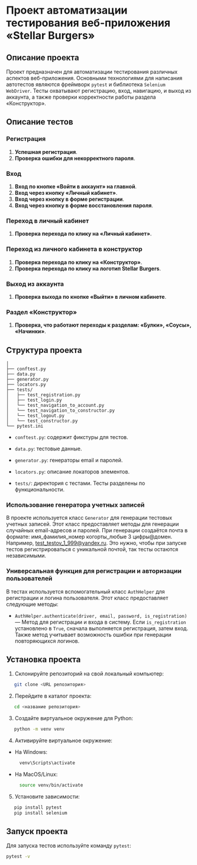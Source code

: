 # Проект автоматизации тестирования веб-приложения «Stellar Burgers»

## Описание проекта

Проект предназначен для автоматизации тестирования различных аспектов веб-приложения. Основными технологиями для написания автотестов являются фреймворк `pytest` и библиотека `Selenium WebDriver`. Тесты охватывают регистрацию, вход, навигацию, и выход из аккаунта, а также проверки корректности работы раздела «Конструктор».

## Описание тестов

### Регистрация
1. **Успешная регистрация**.
2. **Проверка ошибки для некорректного пароля**.

### Вход
1. **Вход по кнопке «Войти в аккаунт» на главной**.
2. **Вход через кнопку «Личный кабинет»**.
3. **Вход через кнопку в форме регистрации**.
4. **Вход через кнопку в форме восстановления пароля**.

### Переход в личный кабинет
1. **Проверка перехода по клику на «Личный кабинет»**.

### Переход из личного кабинета в конструктор
1. **Проверка перехода по клику на «Конструктор»**.
2. **Проверка перехода по клику на логотип Stellar Burgers**.

### Выход из аккаунта
1. **Проверка выхода по кнопке «Выйти» в личном кабинете**.

### Раздел «Конструктор»
1. **Проверка, что работают переходы к разделам: «Булки», «Соусы», «Начинки»**.

## Структура проекта
```
│
├── conftest.py
├── data.py
├── generator.py
├── locators.py
├── tests/
│   ├── test_registration.py
│   ├── test_login.py
│   └── test_navigation_to_account.py
│   └── test_navigation_to_constructor.py
│   └── test_logout.py
│   └── test_constructor.py
└── pytest.ini
```

- `conftest.py`: содержит фикстуры для тестов.
- `data.py`: тестовые данные.
- `generator.py`: генераторы email и паролей.
- `locators.py`: описание локаторов элементов.

- `tests/`: директория с тестами. Тесты разделены по функциональности.

### Использование генератора учетных записей

В проекте используется класс `Generator` для генерации тестовых учетных записей. Этот класс предоставляет методы для генерации случайных email-адресов и паролей.
При генерации создаётся почта в формате: имя_фамилия_номер когорты_любые 3 цифры@домен. Например, test_testov_1_999@yandex.ru. 
Это нужно, чтобы при запуске тестов регистрироваться с уникальной почтой, так тесты остаются независимыми.

### Универсальная функция для регистрации и авторизации пользователей

В тестах используется вспомогательный класс `AuthHelper` для регистрации и логина пользователя. Этот класс предоставляет следующие методы:
- `AuthHelper.authenticate(driver, email, password, is_registration)` — Метод для регистрации и входа в систему. Если `is_registration` установлено в `True`, сначала выполняется регистрация, затем вход.
Также метод учитывает возможность ошибки при генерации повторяющихся логинов.

## Установка проекта

1. Склонируйте репозиторий на свой локальный компьютер:

```bash
   git clone <URL репозитория>
```
2. Перейдите в каталог проекта:
   
```bash
   cd <название репозитория>
   ```
   
3. Создайте виртуальное окружение для Python:
   
```bash
   python -m venv venv
   ```
   
4. Активируйте виртуальное окружение:
- На Windows:
     
```bash
     venv\Scripts\activate
```
     
- На MacOS/Linux:
     
```bash
     source venv/bin/activate
```
     
5. Установите зависимости:
   
```bash
   pip install pytest
   pip install selenium
   ```

## Запуск проекта

Для запуска тестов используйте команду `pytest`:

```bash
pytest -v
```
